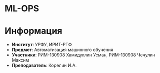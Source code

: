 # ML-OPS


# Информация
* <b>Институт</b>: УРФУ, ИРИТ-РТФ
* <b>Предмет</b>: Автоматизация машинного обучения
* <b>Участники</b>: РИМ-130908 Хамидуллин Усман, РИМ-130908 Чечулин Максим
* <b>Преподаватель</b>: Корелин И.А.
